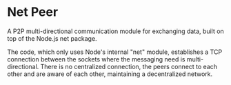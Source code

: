 # Net Peer
A P2P multi-directional communication module for exchanging data, built on top of the Node.js net package.

The code, which only uses Node's internal "net" module, establishes a TCP connection between the sockets where the messaging need is multi-directional. There is no centralized connection, the peers connect to each other and are aware of each other, maintaining a decentralized network.